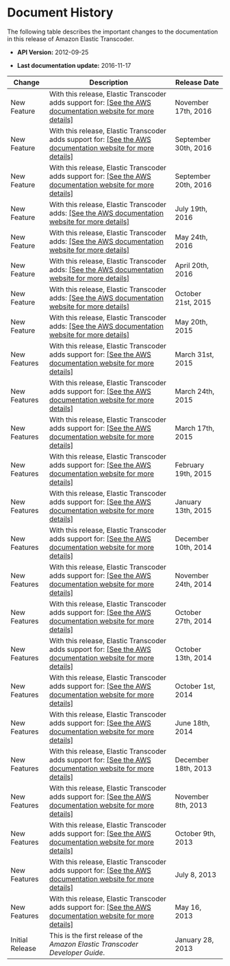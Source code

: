 # Document History<a name="history"></a>

The following table describes the important changes to the documentation in this release of Amazon Elastic Transcoder\.

+ **API Version:** 2012\-09\-25

+ **Last documentation update:** 2016\-11\-17


| Change | Description | Release Date | 
| --- | --- | --- | 
| New Feature |  With this release, Elastic Transcoder adds support for: [\[See the AWS documentation website for more details\]](http://docs.aws.amazon.com/elastictranscoder/latest/developerguide/history.html)  | November 17th, 2016 | 
| New Feature |  With this release, Elastic Transcoder adds support for: [\[See the AWS documentation website for more details\]](http://docs.aws.amazon.com/elastictranscoder/latest/developerguide/history.html)  | September 30th, 2016 | 
| New Feature |  With this release, Elastic Transcoder adds support for: [\[See the AWS documentation website for more details\]](http://docs.aws.amazon.com/elastictranscoder/latest/developerguide/history.html)  | September 20th, 2016 | 
| New Feature | With this release, Elastic Transcoder adds: [\[See the AWS documentation website for more details\]](http://docs.aws.amazon.com/elastictranscoder/latest/developerguide/history.html)  | July 19th, 2016 | 
| New Feature |  With this release, Elastic Transcoder adds: [\[See the AWS documentation website for more details\]](http://docs.aws.amazon.com/elastictranscoder/latest/developerguide/history.html)  | May 24th, 2016 | 
| New Feature |  With this release, Elastic Transcoder adds: [\[See the AWS documentation website for more details\]](http://docs.aws.amazon.com/elastictranscoder/latest/developerguide/history.html)  | April 20th, 2016 | 
| New Feature |  With this release, Elastic Transcoder adds: [\[See the AWS documentation website for more details\]](http://docs.aws.amazon.com/elastictranscoder/latest/developerguide/history.html)  | October 21st, 2015 | 
| New Feature |  With this release, Elastic Transcoder adds: [\[See the AWS documentation website for more details\]](http://docs.aws.amazon.com/elastictranscoder/latest/developerguide/history.html)  | May 20th, 2015 | 
| New Features |  With this release, Elastic Transcoder adds support for: [\[See the AWS documentation website for more details\]](http://docs.aws.amazon.com/elastictranscoder/latest/developerguide/history.html)  | March 31st, 2015 | 
| New Features |  With this release, Elastic Transcoder adds support for: [\[See the AWS documentation website for more details\]](http://docs.aws.amazon.com/elastictranscoder/latest/developerguide/history.html)  | March 24th, 2015 | 
| New Features |  With this release, Elastic Transcoder adds support for: [\[See the AWS documentation website for more details\]](http://docs.aws.amazon.com/elastictranscoder/latest/developerguide/history.html)  | March 17th, 2015 | 
| New Features |  With this release, Elastic Transcoder adds support for: [\[See the AWS documentation website for more details\]](http://docs.aws.amazon.com/elastictranscoder/latest/developerguide/history.html)  | February 19th, 2015 | 
| New Features |  With this release, Elastic Transcoder adds support for: [\[See the AWS documentation website for more details\]](http://docs.aws.amazon.com/elastictranscoder/latest/developerguide/history.html)  | January 13th, 2015 | 
| New Features |  With this release, Elastic Transcoder adds support for: [\[See the AWS documentation website for more details\]](http://docs.aws.amazon.com/elastictranscoder/latest/developerguide/history.html)  | December 10th, 2014 | 
| New Features |  With this release, Elastic Transcoder adds support for: [\[See the AWS documentation website for more details\]](http://docs.aws.amazon.com/elastictranscoder/latest/developerguide/history.html)  | November 24th, 2014 | 
| New Features |  With this release, Elastic Transcoder adds support for: [\[See the AWS documentation website for more details\]](http://docs.aws.amazon.com/elastictranscoder/latest/developerguide/history.html)  | October 27th, 2014 | 
| New Features |  With this release, Elastic Transcoder adds support for: [\[See the AWS documentation website for more details\]](http://docs.aws.amazon.com/elastictranscoder/latest/developerguide/history.html)  | October 13th, 2014 | 
|  New Features  |  With this release, Elastic Transcoder adds support for: [\[See the AWS documentation website for more details\]](http://docs.aws.amazon.com/elastictranscoder/latest/developerguide/history.html)  |  October 1st, 2014  | 
|  New Features  |  With this release, Elastic Transcoder adds support for: [\[See the AWS documentation website for more details\]](http://docs.aws.amazon.com/elastictranscoder/latest/developerguide/history.html)  |  June 18th, 2014  | 
|  New Features  |  With this release, Elastic Transcoder adds support for: [\[See the AWS documentation website for more details\]](http://docs.aws.amazon.com/elastictranscoder/latest/developerguide/history.html)  |  December 18th, 2013  | 
|  New Features  |  With this release, Elastic Transcoder adds support for: [\[See the AWS documentation website for more details\]](http://docs.aws.amazon.com/elastictranscoder/latest/developerguide/history.html)  |  November 8th, 2013  | 
|  New Features  |  With this release, Elastic Transcoder adds support for: [\[See the AWS documentation website for more details\]](http://docs.aws.amazon.com/elastictranscoder/latest/developerguide/history.html)  |  October 9th, 2013  | 
|  New Features  |  With this release, Elastic Transcoder adds support for: [\[See the AWS documentation website for more details\]](http://docs.aws.amazon.com/elastictranscoder/latest/developerguide/history.html)  |  July 8, 2013  | 
|  New Features  |  With this release, Elastic Transcoder adds support for: [\[See the AWS documentation website for more details\]](http://docs.aws.amazon.com/elastictranscoder/latest/developerguide/history.html)  |  May 16, 2013  | 
|  Initial Release  |  This is the first release of the *Amazon Elastic Transcoder Developer Guide*\.  |  January 28, 2013  | 